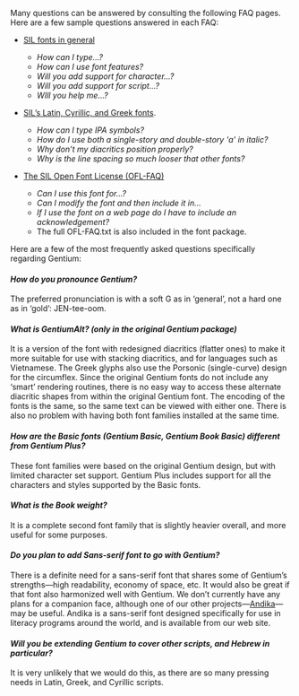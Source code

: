 
Many questions can be answered by consulting the following FAQ pages. Here are a few sample questions answered in each FAQ:

- [SIL fonts in general](https://software.sil.org/fonts/faq)
    - *How can I type...?*
    - *How can I use font features?*
    - *Will you add support for character...?*
    - *Will you add support for script...?*
    - *WIll you help me...?*

- [SIL’s Latin, Cyrillic, and Greek fonts](https://software.sil.org/lcgfonts/faq).
    - *How can I type IPA symbols?*
    - *How do I use both a single-story and double-story 'a' in italic?*
    - *Why don’t my diacritics position properly?*
    - *Why is the line spacing so much looser that other fonts?*

- [The SIL Open Font License (OFL-FAQ)](https://scripts.sil.org/OFL-FAQ_web)
    - *Can I use this font for...?*
    - *Can I modify the font and then include it in...*
    - *If I use the font on a web page do I have to include an acknowledgement?*
    - The full OFL-FAQ.txt is also included in the font package.

Here are a few of the most frequently asked questions specifically regarding Gentium:

#### *How do you pronounce Gentium?*

The preferred pronunciation is with a soft G as in ‘general’, not a hard one as in ‘gold’: JEN-tee-oom.

#### *What is GentiumAlt? (only in the original Gentium package)*

It is a version of the font with redesigned diacritics (flatter ones) to make it more suitable for use with stacking diacritics, and for languages such as Vietnamese. The Greek glyphs also use the Porsonic (single-curve) design for the circumflex. Since the original Gentium fonts do not include any ‘smart’ rendering routines, there is no easy way to access these alternate diacritic shapes from within the original Gentium font. The encoding of the fonts is the same, so the same text can be viewed with either one. There is also no problem with having both font families installed at the same time.

#### *How are the Basic fonts (Gentium Basic, Gentium Book Basic) different from Gentium Plus?*

These font families were based on the original Gentium design, but with limited character set support. Gentium Plus includes support for all the characters and styles supported by the Basic fonts.

#### *What is the Book weight?*

It is a complete second font family that is slightly heavier overall, and more useful for some purposes. 

#### *Do you plan to add Sans-serif font to go with Gentium?*

There is a definite need for a sans-serif font that shares some of Gentium’s strengths—high readability, economy of space, etc. It would also be great if that font also harmonized well with Gentium. We don’t currently have any plans for a companion face, although one of our other projects—[Andika](https://software.sil.org/andika/)—may be useful. Andika is a sans-serif font designed specifically for use in literacy programs around the world, and is available from our web site.

#### *Will you be extending Gentium to cover other scripts, and Hebrew in particular?*

It is very unlikely that we would do this, as there are so many pressing needs in Latin, Greek, and Cyrillic scripts.
